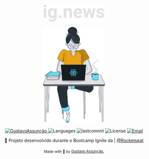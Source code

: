 
<p align="center">
  <img src="./public/images/logo.svg" width="200"/> 
</p>

<p align="center">
  <img src="./public/images/avatar.svg" width="200"/> 
</p>

<p align="center">	
   <a href="https://www.linkedin.com/in/gustavo-gk/">
      <img alt="GustavoAssunção" src="https://img.shields.io/badge/-GustavoAssunção-5965e0?style=for-the-badge&logo=Linkedin&logoColor=white" />
   </a>
  <img alt="Languages" src="https://img.shields.io/github/languages/count/gustavogk/ignews?style=for-the-badge" />
  <img alt="lastcommit" src="https://img.shields.io/github/last-commit/gustavogk/ignews?style=for-the-badge" />
  <img alt="License" src="https://img.shields.io/github/license/gustavogk/ignews?style=for-the-badge" />
  <a href="mailto:gust.krv@gmail.com">
   <img alt="Email" src="https://img.shields.io/badge/-GustavoAssunção-5965e0?style=for-the-badge&logo=gmail&logoColor=white" />
  </a>
</p>

<p align="center">
  👏  Projeto desenvolvido durante o Bootcamp Ignite da | <a href="https://github.com/Rocketseat">@Rocketseat</a>
</p>

<div align="center">
  <sub> Made with 💖 by
    <a href="https://github.com/gustavogk"> Gustavo Assunção.
    <h1></h1>
  </sub>
</div>
